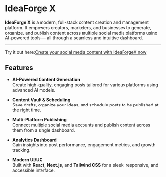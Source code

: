 # IdeaForge X

**IdeaForge X** is a modern, full-stack content creation and management platform. It empowers creators, marketers, and businesses to generate, organize, and publish content across multiple social media platforms using AI-powered tools — all through a seamless and intuitive dashboard.

---
Try it out here:[Create your social media content with IdeaForgeX now](https://idea-forge-x.vercel.app/)

## Features

- **AI-Powered Content Generation**  
  Create high-quality, engaging posts tailored for various platforms using advanced AI models.

- **Content Vault & Scheduling**  
  Save drafts, organize your ideas, and schedule posts to be published at the right time.

- **Multi-Platform Publishing**  
  Connect multiple social media accounts and publish content across them from a single dashboard.

- **Analytics Dashboard**   
  Gain insights into post performance, engagement metrics, and growth tracking.

- **Modern UI/UX**  
  Built with **React**, **Next.js**, and **Tailwind CSS** for a sleek, responsive, and accessible interface.



